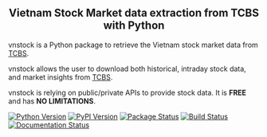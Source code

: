 <h2 align="center">Vietnam Stock Market data extraction from TCBS with Python</h2>

vnstock is a Python package to retrieve the Vietnam stock market data from [TCBS](https://tcbs.com.vn).

vnstock allows the user to download both historical, intraday stock data, and market insights from [TCBS](https://tcbs.com.vn).

vnstock is relying on public/private APIs to provide stock data. It is **FREE** and has **NO LIMITATIONS**.

[![Python Version](https://img.shields.io/pypi/pyversions/investpy.svg)]()
[![PyPI Version](https://img.shields.io/pypi/v/investpy.svg)]()
[![Package Status](https://img.shields.io/pypi/status/investpy.svg)]()
[![Build Status](https://github.com/alvarobartt/investpy/workflows/run_tests/badge.svg)]()
[![Documentation Status](https://readthedocs.org/projects/investpy/badge/?version=latest)]()
